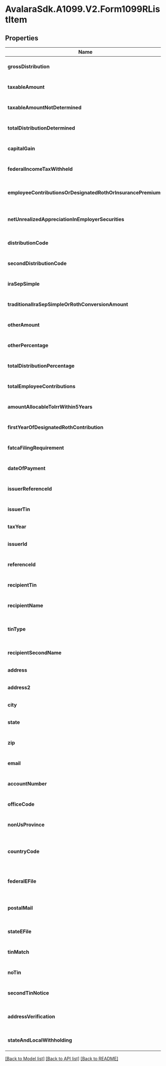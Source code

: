 # AvalaraSdk.A1099.V2.Form1099RListItem

## Properties

Name | Type | Description | Notes
------------ | ------------- | ------------- | -------------
**grossDistribution** | **number** | Gross distribution | [optional] [default to undefined]
**taxableAmount** | **number** | Taxable amount | [optional] [default to undefined]
**taxableAmountNotDetermined** | **boolean** | Taxable amount not determined | [optional] [default to undefined]
**totalDistributionDetermined** | **boolean** | Total distribution | [optional] [default to undefined]
**capitalGain** | **number** | Capital gain (included in Box 2a) | [optional] [default to undefined]
**federalIncomeTaxWithheld** | **number** | Federal income tax withheld | [optional] [default to undefined]
**employeeContributionsOrDesignatedRothOrInsurancePremiums** | **number** | Employee contributions/Designated Roth contributions or insurance premiums | [optional] [default to undefined]
**netUnrealizedAppreciationInEmployerSecurities** | **number** | Net unrealized appreciation in employer\&#39;s securities | [optional] [default to undefined]
**distributionCode** | **string** | Distribution code | [optional] [default to undefined]
**secondDistributionCode** | **string** | Second distribution code | [optional] [default to undefined]
**iraSepSimple** | **boolean** | IRA/SEP/SIMPLE | [optional] [default to undefined]
**traditionalIraSepSimpleOrRothConversionAmount** | **number** | Traditional IRA/SEP/SIMPLE or Roth conversion amount | [optional] [default to undefined]
**otherAmount** | **number** | Other amount | [optional] [default to undefined]
**otherPercentage** | **string** | Other percentage | [optional] [default to undefined]
**totalDistributionPercentage** | **string** | Total distribution percentage | [optional] [default to undefined]
**totalEmployeeContributions** | **number** | Total employee contributions | [optional] [default to undefined]
**amountAllocableToIrrWithin5Years** | **number** | Amount allocable to IRR within 5 years | [optional] [default to undefined]
**firstYearOfDesignatedRothContribution** | **number** | First year of designated Roth contribution | [optional] [default to undefined]
**fatcaFilingRequirement** | **boolean** | FATCA filing requirement | [optional] [default to undefined]
**dateOfPayment** | **Date** | Date of payment | [optional] [default to undefined]
**issuerReferenceId** | **string** | Issuer Reference ID. One of &#x60;issuerReferenceId&#x60; or &#x60;issuerTin&#x60; is required. | [optional] [default to undefined]
**issuerTin** | **string** | Issuer TIN. One of &#x60;issuerReferenceId&#x60; or &#x60;issuerTin&#x60; is required. | [optional] [default to undefined]
**taxYear** | **number** | Tax year | [default to undefined]
**issuerId** | **string** | Issuer ID | [optional] [default to undefined]
**referenceId** | **string** | Reference ID | [optional] [default to undefined]
**recipientTin** | **string** | Recipient Tax ID Number | [optional] [default to undefined]
**recipientName** | **string** | Recipient name | [optional] [default to undefined]
**tinType** | **string** | Type of TIN (Tax ID Number). Will be one of:  * SSN  * EIN  * ITIN  * ATIN | [optional] [default to undefined]
**recipientSecondName** | **string** | Recipient second name | [optional] [default to undefined]
**address** | **string** | Address | [default to undefined]
**address2** | **string** | Address line 2 | [optional] [default to undefined]
**city** | **string** | City | [default to undefined]
**state** | **string** | US state. Required if CountryCode is \&quot;US\&quot;. | [optional] [default to undefined]
**zip** | **string** | Zip/postal code | [optional] [default to undefined]
**email** | **string** | Recipient email address | [optional] [default to undefined]
**accountNumber** | **string** | Account number | [optional] [default to undefined]
**officeCode** | **string** | Office code | [optional] [default to undefined]
**nonUsProvince** | **string** | Foreign province | [optional] [default to undefined]
**countryCode** | **string** | Country code, as defined at https://www.irs.gov/e-file-providers/country-codes | [default to undefined]
**federalEFile** | **boolean** | Boolean indicating that federal e-filing should be scheduled for this form | [optional] [default to undefined]
**postalMail** | **boolean** | Boolean indicating that postal mailing to the recipient should be scheduled for this form | [optional] [default to undefined]
**stateEFile** | **boolean** | Boolean indicating that state e-filing should be scheduled for this form | [optional] [default to undefined]
**tinMatch** | **boolean** | Boolean indicating that TIN Matching should be scheduled for this form | [optional] [default to undefined]
**noTin** | **boolean** | Indicates whether the recipient has no TIN | [optional] [default to undefined]
**secondTinNotice** | **boolean** | Second TIN notice in three years | [optional] [default to undefined]
**addressVerification** | **boolean** | Boolean indicating that address verification should be scheduled for this form | [optional] [default to undefined]
**stateAndLocalWithholding** | [**StateAndLocalWithholdingRequest**](StateAndLocalWithholdingRequest.md) | State and local withholding information | [optional] [default to undefined]

[[Back to Model list]](../../../README.md#documentation-for-models) [[Back to API list]](../../../README.md#documentation-for-api-endpoints) [[Back to README]](../../../README.md)

